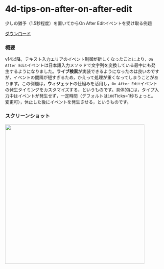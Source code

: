 # 4d-tips-on-after-on-after-edit
少しの猶予（1.5秒程度）を置いてからOn After Editイベントを受け取る例題

[ダウンロード](https://github.com/4D-JP/4d-tips-on-after-on-after-edit/releases/tag/1.0)

### 概要

v14以降，テキスト入力エリアのイベント制御が新しくなったことにより，``On After Edit``イベントは日本語入力メソッドで文字列を変換している最中にも発生するようになりました。**ライブ検索**が実装できるようになったのは良いのですが，イベントの間隔が短すぎるため，かえって処理が重くなってしまうことがあります。この例題は，**ウィジェット**の仕組みを活用し，``On After Edit``イベントの発生タイミングをカスタマイズする，というものです。具体的には，タイプ入力中はイベントが発生せず，一定時間（デフォルトは``100``Ticks=1秒ちょっと。変更可），休止した後にイベントを発生させる，というものです。

### スクリーンショット

<img width="455" src="https://user-images.githubusercontent.com/10509075/74890156-9106e680-53c6-11ea-8a18-c6defe94fe31.png" />
